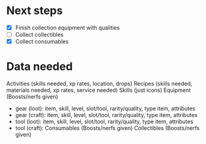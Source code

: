 
# Next steps
- [x] Finish collection equipment with qualities
- [ ] Collect collectibles
- [X] Collect consumables

# Data needed
Activities (skills needed, xp rates, location, drops)
Recipes (skills needed, materials needed, xp rates, service needed)
Skills (just icons)
Equipment (Boosts/nerfs given)
- gear (loot): item, skill, level, slot/tool, rarity/quality, type item, attributes
- gear (craft): item, skill, level, slot/tool, rarity/quality, type item, attributes
- tool (loot): item, skill, level, slot/tool, rarity/quality, type item, attributes
- tool (craft): 
Consumables (Boosts/nerfs given)
Collectibles (Boosts/nerfs given)





